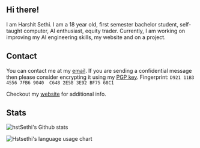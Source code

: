 ## Hi there!

I am Harshit Sethi. I am a 18 year old, first semester bachelor student, self-taught computer, AI enthusiast, equity trader. Currently, I am working on improving my AI engineering skills, my website and on a project.

## Contact

You can contact me at my [email](mailto:hstsethi@outlook.com). If you are sending a confidential message then please consider encrypting it using my [PGP key](https://raw.githubusercontent.com/hstsethi/hstsethi/main/hst-sethi-key.asc). Fingerprint: `D921 11B3 4556 7FB6 9040  C648 2E58 3E92 BF75 68C1`

Checkout my [website](https://hstsethi.vercel.app) for additional info.

## Stats

![hstSethi's Github stats](https://github-readme-stats.vercel.app/api?username=hstsethi&theme=merko&hide=issues,contribs)


![Hstsethi's language usage chart](https://github-readme-stats.vercel.app/api/top-langs/?username=hstsethi&theme=merko)
